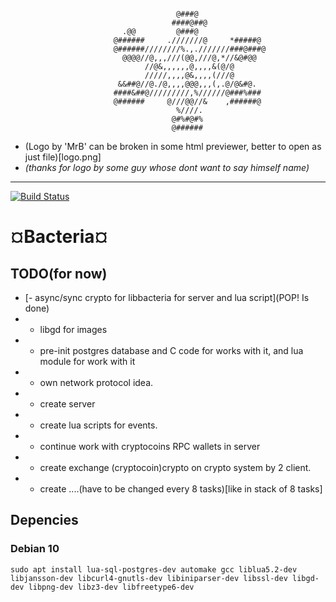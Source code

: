 ```                                                                                
                                                                                
                                     @###@                                      
                                    ####@##@                                    
                         .@@         @###@                                      
                       @######     .///////@     *#####@                        
                       @######////////%.,.///////###@###@                       
                         @@@@//@,,,///(@@,///@,*//&@#@@                         
                              //@&,,,,,,@,,,,&(@/@                              
                              /////,,,,@&,,,,(///@                              
                        &&##@//@./@,,,,@@@,,,(,.@/@&#@.                         
                       ####&##@/////////,%//////@###%###                        
                       @######     @///@@//&    ,######@                        
                                     %////.                                     
                                    @#%#@#%                                     
                                    @######                                     
```                                                                                
                                                                                
 * (Logo by 'MrB' can be broken in some html previewer, better to open as just file)[logo.png]
 * <em>(thanks for logo by some guy whose dont want to say himself name)</em>
--------------------------------------------------
[![Build Status](https://travis-ci.com/wipedlifepotato/bacteria.svg?branch=master)](https://travis-ci.com/wipedlifepotato/bacteria)

# ¤Bacteria¤

## TODO(for now)
 *	[- async/sync crypto for libbacteria for server and lua script](POP! Is done)
 *	- libgd for images
 *	- pre-init postgres database and C code for works with it, and lua module for work with it
 *	- own network protocol idea.
 *	- create server
 *	- create lua scripts for events.
 *	- continue work with cryptocoins RPC wallets in server
 *	- create exchange (cryptocoin)crypto on crypto system by 2 client.
 *	- create ....(have to be changed every 8 tasks)[like in stack of 8 tasks]
	
## Depencies

### Debian 10

   `sudo apt install lua-sql-postgres-dev automake gcc liblua5.2-dev libjansson-dev libcurl4-gnutls-dev libiniparser-dev libssl-dev libgd-dev libpng-dev libz3-dev libfreetype6-dev`
	
